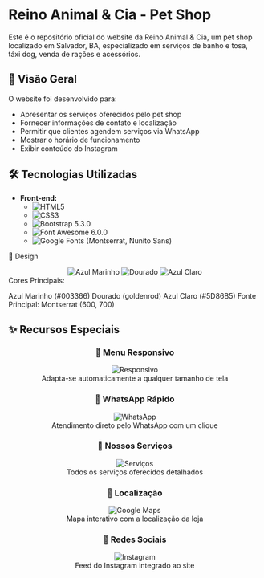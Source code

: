# Reino Animal & Cia - Pet Shop

Este é o repositório oficial do website da Reino Animal & Cia, um pet shop localizado em Salvador, BA, especializado em serviços de banho e tosa, táxi dog, venda de rações e acessórios.

## 📌 Visão Geral

O website foi desenvolvido para:
- Apresentar os serviços oferecidos pelo pet shop
- Fornecer informações de contato e localização
- Permitir que clientes agendem serviços via WhatsApp
- Mostrar o horário de funcionamento
- Exibir conteúdo do Instagram

## 🛠 Tecnologias Utilizadas

- **Front-end:**
  - ![HTML5](https://img.shields.io/badge/HTML5-E34F26?style=flat-square&logo=html5&logoColor=white)
  - ![CSS3](https://img.shields.io/badge/CSS3-1572B6?style=flat-square&logo=css3&logoColor=white)
  - ![Bootstrap](https://img.shields.io/badge/Bootstrap-563D7C?style=flat-square&logo=bootstrap&logoColor=white) 5.3.0
  - ![Font Awesome](https://img.shields.io/badge/Font_Awesome-339AF0?style=flat-square&logo=fontawesome&logoColor=white) 6.0.0
  - ![Google Fonts](https://img.shields.io/badge/Google_Fonts-4285F4?style=flat-square&logo=google-fonts&logoColor=white) (Montserrat, Nunito Sans)

🎨 Design
<div align="center"> <img src="https://img.shields.io/badge/Color-003366?style=flat-square&logoColor=white" alt="Azul Marinho"> <img src="https://img.shields.io/badge/Color-goldenrod?style=flat-square" alt="Dourado"> <img src="https://img.shields.io/badge/Color-5D86B5?style=flat-square&logoColor=white" alt="Azul Claro"> </div>
Cores Principais:

Azul Marinho (#003366)
Dourado (goldenrod)
Azul Claro (#5D86B5)
Fonte Principal: Montserrat (600, 700)

## ✨ Recursos Especiais

<div align="center">

### 📱 Menu Responsivo
![Responsivo](https://img.shields.io/badge/Responsivo-Sim-success?style=flat-square&logo=responsive-design&logoColor=white)  
Adapta-se automaticamente a qualquer tamanho de tela

### 💬 WhatsApp Rápido
![WhatsApp](https://img.shields.io/badge/WhatsApp-Botão_Flutuante-25D366?style=flat-square&logo=whatsapp&logoColor=white)  
Atendimento direto pelo WhatsApp com um clique

### 🛁 Nossos Serviços
![Serviços](https://img.shields.io/badge/Serviços-Completo-FFA500?style=flat-square&logo=services&logoColor=white)  
Todos os serviços oferecidos detalhados

### 📍 Localização
![Google Maps](https://img.shields.io/badge/Google_Maps-Interativo-4285F4?style=flat-square&logo=google-maps&logoColor=white)  
Mapa interativo com a localização da loja

### 📸 Redes Sociais
![Instagram](https://img.shields.io/badge/Instagram-Feed-E4405F?style=flat-square&logo=instagram&logoColor=white)  
Feed do Instagram integrado ao site

</div>
